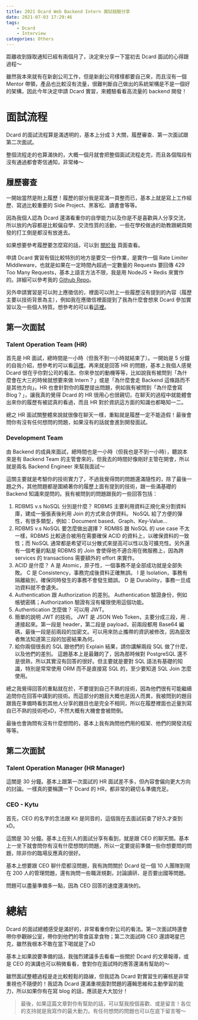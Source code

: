 ```yaml
---
title: 2021 Dcard Web Backend Intern 面試經驗分享
date: 2021-07-03 17:29:46
tags:
	- Dcard
	- Interview
categories: Others
---
```


距離收到錄取通知已經有兩個月了，決定來分享一下當初去 Dcard 面試的心得跟過程～

雖然我本來就有在新創公司工作，但是新創公司樣樣都要自己來，而且沒有一個 Mentor 帶領，產品也比較沒有流量，很難判斷自己做出的系統架構是不是一個好的架構，因此今年決定申請 Dcard 實習，來體驗看看高流量的 backend 開發！

# 面試流程

Dcard 的面試流程算是滿透明的，基本上分成 3 大關，履歷審查、第一次面試跟第二次面試。

整個流程走的也算滿快的，大概一個月就會把整個面試流程走完，而且各個階段有沒有通過都會寄信通知，非常棒～

<!-- More -->

## 履歷審查

一開始當然是附上履歷！履歷的部分我是寫滿一頁整而已，基本上就是寫上工作經歷、寫過比較重要的 Side Project、黑客松、讀書會等等。

因為我個人認為 Dcard 還滿看重你的自學能力以及你是不是喜歡與人分享交流，所以放的內容都是比較偏自學、交流性質的活動，一些在學校做過的助教跟網頁開發的打工倒是都沒有放進去。

如果想要參考履歷要怎麼寫的話，可以到 [關於我](/about) 頁面查看。

申請 Dcard 實習有個比較特別的地方是要交一份作業，是實作一個 Rate Limiter Middleware，也就是如果在一定時間內超過一定數量的 Requests 要回傳 429 Too Many Requests，基本上語言方法不限，我是用 NodeJS + Redis 來實作的。詳細可以參考我的 [Github Repo](https://github.com/justin0u0/rate-limiter)。

另外申請實習是可以附上應徵信的，裡面可以附上一些履歷沒有提到的內容（履歷主要以技術背景為主），例如我在應徵信裡面提到了我為什麼會想來 Dcard 參加實習以及一些個人特質。想參考的可以看[這裡](https://www.notion.so/justin0u0/Dcard-Web-Backend-Intern-2021-c13e8e7777d9421398f28049596b2b1a)。

## 第一次面試

### Talent Operation Team (HR)

首先是 HR 面試，總時間是一小時（但我不到一小時就結束了）。一開始是 5 分鐘的自我介紹，想參考的可以看[這裡](https://www.notion.so/justin0u0/73ec63ea80ab42b09fb18cbb68188930)。再來就是回答 HR 的問題，基本上我個人感覺 Dcard 很在乎你對公司的看法、你來參加的動機等等，比如說我有被問到「為什麼會在大三的時候就想要來做 Intern？」或是「為什麼會走 Backend 這條路而不是其他方向」。HR 也會針對你的履歷提出問題，例如我有被問到「為什麼會寫 Blog？」，讓我真的覺得 Dcard 的 HR 很用心也很親切，在聊天的過程中就能體會出來你的履歷有被認真的看過，而且 HR 對於資訊這方面的知識也都略知一二。

總之 HR 面試關整體來說就很像在聊天一樣，重點就是履歷一定不能造假！最後會問你有沒有任何想問的問題，如果沒有的話就會進到開發面試。

### Development Team

由 Backend 的成員來面試，總時間也是一小時（但我也是不到一小時），聽說本來是有 Backend Team 的主管會來的，但我去的時間好像剛好主管在開會，所以就是兩名 Backend Engineer 來幫我面試～

這關主要就是考驗你的技術實力了，不過我覺得問的問題還滿隨性的，除了最後一題之外，其他問題都是圍繞著你的履歷上面有提到的技術，跟一些滿基礎的 Backend 知識來提問的。我有被問到的問題跟我的一些回答包括：

1. RDBMS v.s NoSQL 分別是什麼？
	RDBMS 主要利用資料正規化來分割資料庫，建成一張張表後利用 Join 的方式來合併資料。
	NoSQL 給了方便的彈性，有很多類型，例如：Document based、Graph、Key-Value...
2. RDBMS v.s NoSQL 要怎麼做出選擇？
	RDMBS 跟 NoSQL 的 use case 不太一樣，RDBMS 比較適合被用在需要確保 ACID 的資料上，以確保資料的一致性；而 NoSQL 通常都是希望可以分散式來提高可以性以及可擴充性。另外還有一個考量的點是 RDBMS 的 Join 會使得他不適合用在微服務上，因為跨 services 的 transactions 需要額外的 effort 來實作。
3. ACID 是什麼？
	A 是 Atomic，原子性，一個事務不是全部成功就是全部失敗。
	C 是 Consistency，事務完成後資料正確無誤。
	I 是 Isolation，事務有隔離級別，確保同時發生的事務不會發生錯誤。
	D 是 Durability，事務一旦成功資料就不會遺失。
4. Authentication 跟 Authorization 的差別。
	Authentication 驗證身份，例如帳號密碼；Authorization 驗證有沒有權限使用這個功能。
5. Authentication 怎麼做？
	可以用 JWT。
6. 簡單的說明 JWT 的技術。
	JWT 是 JSON Web Token，主要分成三段，用 `.` 連接起來。第一段是 header，第二段是 payload，前兩段都用 Base64 編碼，最後一段是前兩段的加密文。可以用來防止攜帶的資訊被修改，因為竄改者無法知道第三段的加密結果為何。
7. 給你兩個很長的 SQL 跟他們的 Explain 結果，請你講解兩段 SQL 做了什麼，以及他們的差別。
	這題基本上是最難的了，因為那時候對 PostgreSQL 還不是很熟，所以其實沒有回答的很好。但主要就是要對 SQL 語法有基礎的知識，特別是常常使用 ORM 而不是直接寫 SQL 的，至少要知道 SQL Join 怎麼使用。

總之我覺得回答的重點就在於，不要提到自己不熟的技術，因為他們很有可能繼續追問你在回答中講到的技術。而這部分的題目大概也是因人而異，我被問到的題目跟我在準備時看到其他人分享的題目也是完全不相同，所以在履歷裡面也近量別寫自已不熟的技術吧xD，不然大概有大機會會被問倒。

最後也會詢問有沒有什麼想問的，基本上我有詢問他們用的框架、他們的開發流程等等。

## 第二次面試

### Talent Operation Manager (HR Manager)

這關是 30 分鐘。基本上跟第一次面試的 HR 面試差不多，但內容會偏向更大方向的討論。一樣真的要稱讚一下 Dcard 的 HR，都非常的親切＆準備充足。

### CEO - Kytu

首先，CEO 的名字的念法跟 Kit 是同音的，這個我在去面試前查了好久才查到xD。

這關是 30 分鐘。基本上在別人的面試分享有看到，就是跟 CEO 的聊天關。基本上一坐下就會問你有沒有什麼想問的問題，所以一定要提前準備一些你想要問的問題，除非你的臨場反應真的很好。

基本上想要跟 CEO 聊什麼都沒問題，我有詢問關於 Dcard 從一個 10 人團隊到現在 200 人的管理問題，還有詢問一些職涯規劃，討論讀研、是否要出國等問題。

問題可以盡量準備多一點，因為 CEO 回答的速度還滿快的。

# 總結

Dcard 的面試總體感受是滿好的，非常看重你對公司的看法。第一次面試時還會帶你參觀辦公室，帶你到他們的零食區拿食物；第二次面試時 CEO 還請喝星巴克，雖然我根本不敢在當下喝就是了xD

基本上如果說要準備的話，我強烈建議多去看看一些關於 Dcard 的文章報導，或是 CEO 的演講也可以稍微看看，會對你在面試時的應答還滿有幫助的～

雖然面試整體過程是走比較輕鬆的路線，但我認為 Dcard 對實習生的審核是非常重視也不隨便的！我認為 Dcard 還滿重視面對問題的邏輯思維和主動學習的能力，所以如果你有在寫 blog 的話，應該是大大加分！

> 最後，如果這篇文章對你有幫助的話，可以幫我按個喜歡、或是留言！各位的支持就是我寫作的最大動力。有任何想問的問題也可以在底下留言喔～
